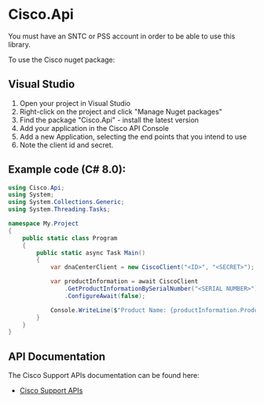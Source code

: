 # Cisco.Api

You must have an SNTC or PSS account in order to be able to use this library.

To use the Cisco nuget package:

## Visual Studio

1. Open your project in Visual Studio
1. Right-click on the project and click "Manage Nuget packages"
1. Find the package "Cisco.Api" - install the latest version
1. Add your application in the Cisco API Console
1. Add a new Application, selecting the end points that you intend to use
1. Note the client id and secret.

## Example code (C# 8.0):

``` C#
using Cisco.Api;
using System;
using System.Collections.Generic;
using System.Threading.Tasks;

namespace My.Project
{
	public static class Program
	{
		public static async Task Main()
		{
			var dnaCenterClient = new CiscoClient("<ID>", "<SECRET>");

			var productInformation = await CiscoClient
				.GetProductInformationBySerialNumber("<SERIAL NUMBER>")
				.ConfigureAwait(false);

			Console.WriteLine($"Product Name: {productInformation.ProductName}");
		}
	}
}
````

## API Documentation

The Cisco Support APIs documentation can be found here:

- [Cisco Support APIs](https://developer.cisco.com/site/support-apis/)
